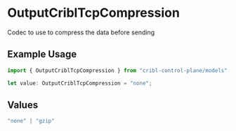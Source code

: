 # OutputCriblTcpCompression

Codec to use to compress the data before sending

## Example Usage

```typescript
import { OutputCriblTcpCompression } from "cribl-control-plane/models";

let value: OutputCriblTcpCompression = "none";
```

## Values

```typescript
"none" | "gzip"
```
